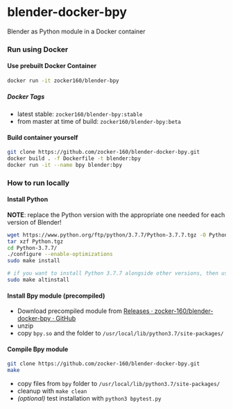 # blender-docker-bpy

Blender as Python module in a Docker container

### Run using Docker
#### Use prebuilt Docker Container

```bash
docker run -it zocker160/blender-bpy
```

##### Docker Tags
- latest stable: `zocker160/blender-bpy:stable`
- from master at time of build: `zocker160/blender-bpy:beta`

#### Build container yourself

```bash
git clone https://github.com/zocker-160/blender-docker-bpy.git
docker build . -f Dockerfile -t blender:bpy
docker run -it --name bpy blender:bpy
```

### How to run locally

#### Install Python

**NOTE**: replace the Python version with the appropriate one needed for each version of Blender!

```bash
wget https://www.python.org/ftp/python/3.7.7/Python-3.7.7.tgz -O Python.tgz
tar xzf Python.tgz
cd Python-3.7.7/
./configure --enable-optimizations
sudo make install

# if you want to install Python 3.7.7 alongside other versions, then use instead:
sudo make altinstall
```

#### Install Bpy module (precompiled)

- Download precompiled module from [Releases · zocker-160/blender-docker-bpy · GitHub](https://github.com/zocker-160/blender-docker-bpy/releases)
- unzip
- copy `bpy.so` and the folder to `/usr/local/lib/python3.7/site-packages/`

#### Compile Bpy module

```bash
git clone https://github.com/zocker-160/blender-docker-bpy.git
make
```

- copy files from `bpy` folder to `/usr/local/lib/python3.7/site-packages/`
- cleanup with `make clean`
- *(optional)* test installation with `python3 bpytest.py`
